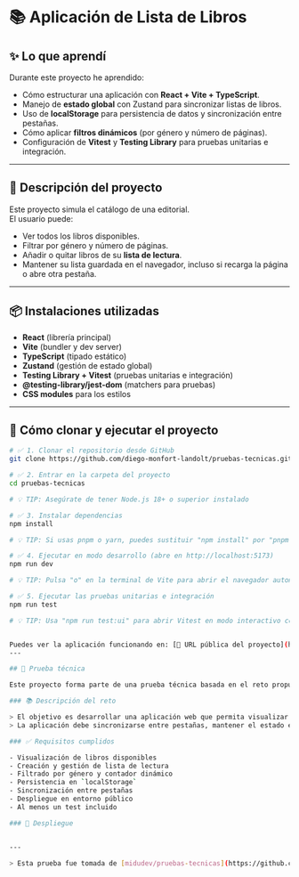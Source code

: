 # 📚 Aplicación de Lista de Libros

## ✨ Lo que aprendí
Durante este proyecto he aprendido:
- Cómo estructurar una aplicación con **React + Vite + TypeScript**.
- Manejo de **estado global** con Zustand para sincronizar listas de libros.
- Uso de **localStorage** para persistencia de datos y sincronización entre pestañas.
- Cómo aplicar **filtros dinámicos** (por género y número de páginas).
- Configuración de **Vitest** y **Testing Library** para pruebas unitarias e integración.

---

## 📝 Descripción del proyecto
Este proyecto simula el catálogo de una editorial.  
El usuario puede:
- Ver todos los libros disponibles.
- Filtrar por género y número de páginas.
- Añadir o quitar libros de su **lista de lectura**.
- Mantener su lista guardada en el navegador, incluso si recarga la página o abre otra pestaña.

---

## 📦 Instalaciones utilizadas

- **React** (librería principal)
- **Vite** (bundler y dev server)
- **TypeScript** (tipado estático)
- **Zustand** (gestión de estado global)
- **Testing Library + Vitest** (pruebas unitarias e integración)
- **@testing-library/jest-dom** (matchers para pruebas)
- **CSS modules** para los estilos

---

## 🚀 Cómo clonar y ejecutar el proyecto

```bash
# ✅ 1. Clonar el repositorio desde GitHub
git clone https://github.com/diego-monfort-landolt/pruebas-tecnicas.git

# ✅ 2. Entrar en la carpeta del proyecto
cd pruebas-tecnicas

# 💡 TIP: Asegúrate de tener Node.js 18+ o superior instalado

# ✅ 3. Instalar dependencias
npm install

# 💡 TIP: Si usas pnpm o yarn, puedes sustituir "npm install" por "pnpm install" o "yarn install"

# ✅ 4. Ejecutar en modo desarrollo (abre en http://localhost:5173)
npm run dev

# 💡 TIP: Pulsa "o" en la terminal de Vite para abrir el navegador automáticamente

# ✅ 5. Ejecutar las pruebas unitarias e integración
npm run test

# 💡 TIP: Usa "npm run test:ui" para abrir Vitest en modo interactivo con recarga en caliente


Puedes ver la aplicación funcionando en: [🔗 URL pública del proyecto](https:///diego-monfort-landolt.github.io/book-library/)
---

## 🧪 Prueba técnica

Este proyecto forma parte de una prueba técnica basada en el reto propuesto por [midudev](https://github.com/midudev/pruebas-tecnicas/tree/main/pruebas/01-reading-list).

### 📚 Descripción del reto

> El objetivo es desarrollar una aplicación web que permita visualizar un catálogo de libros, filtrarlos por género y añadirlos a una lista de lectura persistente.  
> La aplicación debe sincronizarse entre pestañas, mantener el estado en `localStorage`, y estar desplegada públicamente.

### ✅ Requisitos cumplidos

- Visualización de libros disponibles
- Creación y gestión de lista de lectura
- Filtrado por género y contador dinámico
- Persistencia en `localStorage`
- Sincronización entre pestañas
- Despliegue en entorno público
- Al menos un test incluido

### 🚀 Despliegue


---

> Esta prueba fue tomada de [midudev/pruebas-tecnicas](https://github.com/midudev/pruebas-tecnicas/tree/main/pruebas/01-reading-list).


